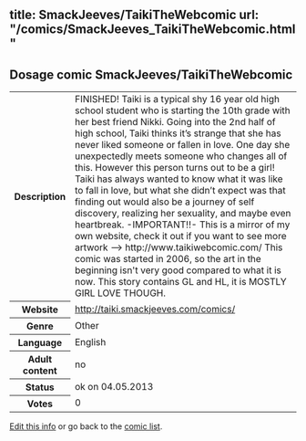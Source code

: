 title: SmackJeeves/TaikiTheWebcomic
url: "/comics/SmackJeeves_TaikiTheWebcomic.html"
---
Dosage comic SmackJeeves/TaikiTheWebcomic
-----------------------------------------

<p id="msg"></p>
<script type="text/javascript">
if (window.location.search === '?edit_info_mail=sent_ok') {
  var elem = document.getElementById("msg");
  elem.innerHTML = 'Edited information sucessfully sent for review, which is usually done daily. Thanks!';
  elem.className = 'ok';
}
</script>
<table class="comicinfo">
<tr>
<th>Description</th><td>FINISHED! Taiki is a typical shy 16 year old high school student who is starting the 10th grade with her best friend Nikki. Going into the 2nd half of high school, Taiki thinks it’s strange that she has never liked someone or fallen in love. One day she unexpectedly meets someone who changes all of this. However this person turns out to be a girl! Taiki has always wanted to know what it was like to fall in love, but what she didn’t expect was that finding out would also be a journey of self discovery, realizing her sexuality, and maybe even heartbreak. -IMPORTANT!!- This is a mirror of my own website, check it out if you want to see more artwork --&gt; http://www.taikiwebcomic.com/ This comic was started in 2006, so the art in the beginning isn't very good compared to what it is now. This story contains GL and HL, it is MOSTLY GIRL LOVE THOUGH.</td>
</tr>
<tr>
<th>Website</th><td><a href="http://taiki.smackjeeves.com/comics/">http://taiki.smackjeeves.com/comics/</a></td>
</tr>
<tr>
<th>Genre</th><td>Other</td>
</tr>
<tr>
<th>Language</th><td>English</td>
</tr>
<tr>
<th>Adult content</th><td>no</td>
</tr>
<tr>
<th>Status</th><td>ok on 04.05.2013</td>
</tr>
<tr>
<th>Votes</th><td>0</td>
</tr>
</table>

[Edit this info](SmackJeeves_TaikiTheWebcomic_edit.html) or go back to the [comic list](../comic-index.html).
